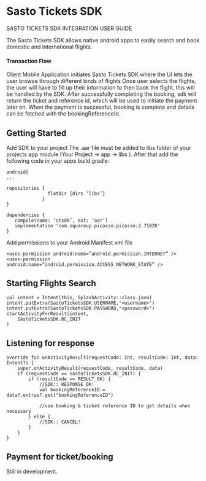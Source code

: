 # Sasto Tickets SDK
SASTO TICKETS SDK INTEGRATION USER GUIDE

The Sasto Tickets SDK allows native android apps  to  easily search and book domestic and international flights. 

#### Transaction Flow
Client Mobile Application initiates Sasto Tickets SDK where the UI lets the user browse through different kinds of flights
Once user selects the flights, the user will have to fill up their information to then book the flight, this will be handled by the SDK. After successfully completing the booking, sdk will return the ticket and reference id, which will be used to initiate the payment later on. When the payment is successful, booking is complete and details can be fetched with the bookingReferenceId.


## Getting Started
Add SDK to your project
The .aar file must be added to libs folder of your projects app module (Your Project -> app -> libs ). After that add the following code in your apps build.gradle:

```
android{
...

repositories {
               flatDir {dirs ‘libs’}
             }
}

```

```
dependencies {
   compile(name: ‘stsdk’, ext: ‘aar’)
   implementation 'com.squareup.picasso:picasso:2.71828'
}
```


Add permissions to your Android Manifest.xml file

```
<uses-permission android:name=”android.permission.INTERNET” />
<uses-permission android:name=”android.permission.ACCESS_NETWORK_STATE” />
```

## Starting Flights Search

```
val intent = Intent(this, SplashActivity::class.java)
intent.putExtra(SastoTicketsSDK.USERNAME,"<username>")
intent.putExtra(SastoTicketsSDK.PASSWORD,"<password>")
startActivityForResult(intent,
    SastoTicketsSDK.RC_INIT
)
```

## Listening for response

```
override fun onActivityResult(requestCode: Int, resultCode: Int, data: Intent?) {
    super.onActivityResult(requestCode, resultCode, data)
    if (requestCode == SastoTicketsSDK.RC_INIT) {
        if (resultCode == RESULT_OK) {
            //SDK:: RESPONSE OK! 
            val bookingReferenceID = data?.extras?.get("bookingReferenceID")

            //use booking & ticket reference ID to get details when necessary
        } else {
            //SDK:: CANCEL!
        }
    }
}
```

## Payment for ticket/booking
Still in development.
